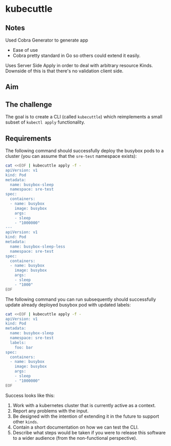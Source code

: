 # kubecuttle

## Notes
Used Cobra Generator to generate app
* Ease of use
* Cobra pretty standard in Go so others could extend it easily. 

Uses Server Side Apply in order to deal with arbitrary resource Kinds. Downside
of this is that there's no validation client side. 

## Aim

## The challenge

The goal is to create a CLI (called `kubecuttle`) which reimplements a small subset of `kubectl apply` functionality. 

## Requirements

The following command should successfully deploy the busybox pods to a cluster (you can assume that the `sre-test` namespace exists):

```bash
cat <<EOF | kubecuttle apply -f -
apiVersion: v1
kind: Pod
metadata:
  name: busybox-sleep
  namespace: sre-test
spec:
  containers:
  - name: busybox
    image: busybox
    args:
    - sleep
    - "1000000"
---
apiVersion: v1
kind: Pod
metadata:
  name: busybox-sleep-less
  namespace: sre-test
spec:
  containers:
  - name: busybox
    image: busybox
    args:
    - sleep
    - "1000"
EOF
```

The following command you can run subsequently should successfully update already deployed busybox pod with updated labels:

```bash
cat <<EOF | kubecuttle apply -f -
apiVersion: v1
kind: Pod
metadata:
  name: busybox-sleep
  namespace: sre-test
  labels:
    foo: bar
spec:
  containers:
  - name: busybox
    image: busybox
    args:
    - sleep
    - "1000000"
EOF
```

Success looks like this:
1. Work with a kubernetes cluster that is currently active as a context.
2. Report any problems with the input.
3. Be designed with the intention of extending it in the future to support other `kinds`.
4. Contain a short documentation on how we can test the CLI.
5. Describe what steps would be taken if you were to release this software to a wider audience (from the non-functional perspective).

